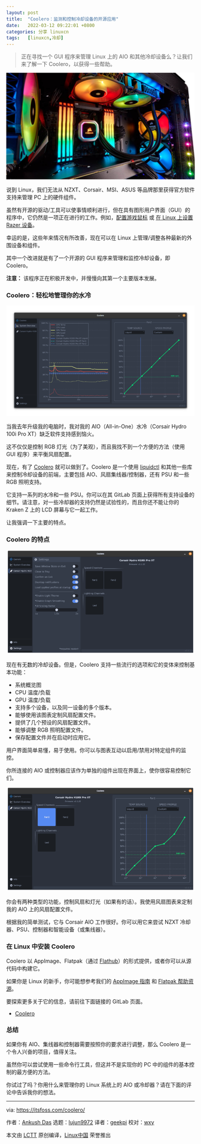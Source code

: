 ```yaml
---
layout: post
title:	"Coolero：监测和控制冷却设备的开源应用"
date:	2022-03-12 09:22:01 +0800 
categories:	分享 linuxcn 
tags:	[linuxcn,冷却]
---
```




> 
> 正在寻找一个 GUI 程序来管理 Linux 上的 AIO 和其他冷却设备么？让我们来了解一下 Coolero，以获得一些帮助。
> 
> 
> 


![](/Asserts/Images/album/202203/12/092109g9stmnmmmnootown.jpg)


说到 Linux，我们无法从 NZXT、Corsair、MSI、ASUS 等品牌那里获得官方软件支持来管理 PC 上的硬件组件。


虽然有开源的驱动/工具可以使事情顺利进行，但在具有图形用户界面（GUI）的程序中，它仍然是一项正在进行的工作。例如，[配置游戏鼠标](https://itsfoss.com/set-up-razer-devices-linux/) 或 [在 Linux 上设置 Razer 设备](https://itsfoss.com/set-up-razer-devices-linux/)。


幸运的是，这些年来情况有所改善，现在可以在 Linux 上管理/调整各种最新的外围设备和组件。


其中一个改进就是有了一个开源的 GUI 程序来管理和监控冷却设备，即 Coolero。


**注意：** 该程序正在积极开发中，并慢慢向其第一个主要版本发展。


### Coolero：轻松地管理你的水冷


![](/Asserts/Images/album/202203/12/092202wiq2eeppnok4dlqp.png)


当我去年升级我的电脑时，我对我的 AIO（All-in-One）水冷（Corsair Hydro 100i Pro XT）缺乏软件支持感到恼火。


这不仅仅是控制 RGB 灯光（为了美观），而且我找不到一个方便的方法（使用 GUI 程序）来平衡风扇配置。


现在，有了 [Coolero](https://gitlab.com/codifryed/coolero) 就可以做到了。Coolero 是一个使用 [liquidctl](https://github.com/liquidctl/liquidctl) 和其他一些库来控制冷却设备的前端，主要包括 AIO、风扇集线器/控制器，还有 PSU 和一些 RGB 照明支持。


它支持一系列的水冷和一些 PSU。你可以在其 GitLab 页面上获得所有支持设备的细节。请注意，对一些冷却器的支持仍然是试验性的，而且你还不能让你的 Kraken Z 上的 LCD 屏幕与它一起工作。


让我强调一下主要的特点。


### Coolero 的特点


![](/Asserts/Images/album/202203/12/092202t7srmc6sgr53kr39.png)


现在有无数的冷却设备。但是，Coolero 支持一些流行的选项和它的变体来控制基本功能：


* 系统概览图
* CPU 温度/负载
* GPU 温度/负载
* 支持多个设备，以及同一设备的多个版本。
* 能够使用该图表定制风扇配置文件。
* 提供了几个预设的风扇配置文件。
* 能够调整 RGB 照明配置文件。
* 保存配置文件并在启动时应用它。


用户界面简单易懂，易于使用。你可以与图表互动以启用/禁用对特定组件的监控。


你所连接的 AIO 或控制器应该作为单独的组件出现在界面上，使你很容易控制它们。


![](/Asserts/Images/album/202203/12/092202pb8c2ph8m9mpp0gk.png)


你会有两种类型的功能，控制风扇和灯光（如果有的话）。我使用风扇图表来定制我的 AIO 上的风扇配置文件。


根据我的简单测试，它与 Corsair AIO 工作很好。你可以用它来尝试 NZXT 冷却器、PSU、控制器和智能设备（或集线器）。


### 在 Linux 中安装 Coolero


Coolero 以 AppImage、Flatpak（通过 [Flathub](https://flathub.org/apps/details/org.coolero.Coolero)）的形式提供，或者你可以从源代码中构建它。


如果你是 Linux 的新手，你可能想参考我们的 [AppImage 指南](https://itsfoss.com/appimagepool/) 和 [Flatpak 帮助资源](https://itsfoss.com/flatpak-guide/)。


要探索更多关于它的信息，请前往下面链接的 GitLab 页面。


* [Coolero](https://gitlab.com/codifryed/coolero)


### 总结


如果你有 AIO、集线器和控制器需要按照你的要求进行调整，那么 Coolero 是一个令人兴奋的项目，值得关注。


虽然你可以尝试使用一些命令行工具，但这并不是实现你的 PC 中的组件的基本控制的最方便的方法。


你试过了吗？你用什么来管理你的 Linux 系统上的 AIO 或冷却器？请在下面的评论中告诉我你的想法。




---


via: <https://itsfoss.com/coolero/>


作者：[Ankush Das](https://itsfoss.com/author/ankush/) 选题：[lujun9972](https://github.com/lujun9972) 译者：[geekpi](https://github.com/geekpi) 校对：[wxy](https://github.com/wxy)


本文由 [LCTT](https://github.com/LCTT/TranslateProject) 原创编译，[Linux中国](https://linux.cn/) 荣誉推出
